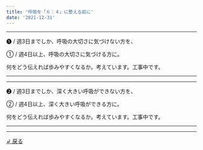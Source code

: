 ```yaml
---
title: '呼吸を「６：４」に整える前に'
date: '2021-12-31'
---
```

***
➊ / 週3日までしか、呼吸の大切さに気づけない方を、  

① / 週4日以上、呼吸の大切さに気づける方に。

何をどう伝えれば歩みやすくなるか。考えています。工事中です。
***
***
➋ / 週3日までしか、深く大きい呼吸ができない方を、  

② / 週4日以上、深く大きい呼吸ができる方に。

何をどう伝えれば歩みやすくなるか。考えています。工事中です。
***
***
[ ↲ 戻る ](https://01234567890.thebase.in/about)
